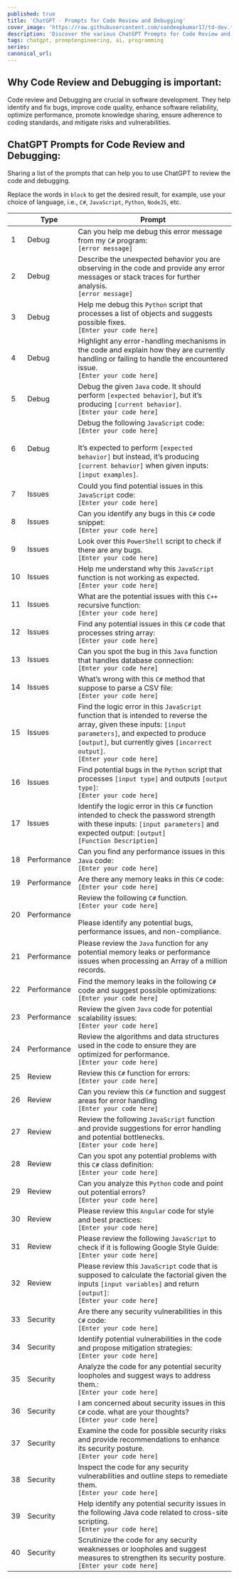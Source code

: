 ```yaml
---
published: true
title: 'ChatGPT - Prompts for Code Review and Debugging'
cover_image: 'https://raw.githubusercontent.com/sandeepkumar17/td-dev.to/master/assets/blog-cover/chat-gpt-prompts.jpg'
description: 'Discover the various ChatGPT Prompts for Code Review and Debugging'
tags: chatgpt, promptengineering, ai, programming
series:
canonical_url:
---
```


## Why Code Review and Debugging is important:

Code review and Debugging are crucial in software development. They help identify and fix bugs, improve code quality, enhance software reliability, optimize performance, promote knowledge sharing, ensure adherence to coding standards, and mitigate risks and vulnerabilities.

## ChatGPT Prompts for Code Review and Debugging:

Sharing a list of the prompts that can help you to use ChatGPT to review the code and debugging.

Replace the words in `block` to get the desired result, for example, use your choice of language, i.e., `C#`, `JavaScript`, `Python`, `NodeJS`, etc.

|  | Type | Prompt |
| --- | --- | --- |
| 1 | Debug | Can you help me debug this error message from my `C#` program: <br /> `[error message]` |
| 2 | Debug | Describe the unexpected behavior you are observing in the code and provide any error messages or stack traces for further analysis. <br /> `[error message]` |
| 3 | Debug | Help me debug this `Python` script that processes a list of objects and suggests possible fixes. <br /> `[Enter your code here]` |
| 4 | Debug | Highlight any error-handling mechanisms in the code and explain how they are currently handling or failing to handle the encountered issue. <br /> `[Enter your code here]` |
| 5 | Debug | Debug the given `Java` code. It should perform `[expected behavior]`, but it’s producing `[current behavior]`. <br /> `[Enter your code here]` |
| 6 | Debug | Debug the following `JavaScript` code: <br /> `[Enter your code here]` <br /><br /> It’s expected to perform `[expected behavior]` but instead, it’s producing `[current behavior]` when given inputs: `[input examples]`. |
| 7 | Issues | Could you find potential issues in this `JavaScript` code: <br /> `[Enter your code here]` |
| 8 | Issues | Can you identify any bugs in this `C#` code snippet: <br /> `[Enter your code here]` |
| 9 | Issues | Look over this `PowerShell` script to check if there are any bugs. <br /> `[Enter your code here]` |
| 10 | Issues | Help me understand why this `JavaScript` function is not working as expected. <br /> `[Enter your code here]` |
| 11 | Issues | What are the potential issues with this `C++` recursive function: <br /> `[Enter your code here]` |
| 12 | Issues | Find any potential issues in this `C#` code that processes string array: <br /> `[Enter your code here]` |
| 13 | Issues | Can you spot the bug in this `Java` function that handles database connection: <br /> `[Enter your code here]` |
| 14 | Issues | What’s wrong with this `C#` method that suppose to parse a CSV file: <br /> `[Enter your code here]` |
| 15 | Issues | Find the logic error in this `JavaScript` function that is intended to reverse the array, given these inputs: `[input parameters]`, and expected to produce `[output]`, but currently gives `[incorrect output]`.  <br /> `[Enter your code here]` |
| 16 | Issues | Find potential bugs in the `Python` script that processes `[input type]` and outputs `[output type]`: <br /> `[Enter your code here]` |
| 17 | Issues |Identify the logic error in this `C#` function intended to check the password strength with these inputs: `[input parameters]` and expected output: `[output]` <br /> `[Function Description]` |
| 18 | Performance | Can you find any performance issues in this `Java` code: <br /> `[Enter your code here]` |
| 19 | Performance | Are there any memory leaks in this `C#` code: <br /> `[Enter your code here]` |
| 20 | Performance | Review the following `C#` function. <br /> `[Enter your code here]` <br /><br /> Please identify any potential bugs, performance issues, and non-compliance. |
| 21 | Performance | Please review the `Java` function for any potential memory leaks or performance issues when processing an Array of a million records. |
| 22 | Performance | Find the memory leaks in the following `C#` code and suggest possible optimizations: <br /> `[Enter your code here]` |
| 23 | Performance | Review the given `Java` code for potential scalability issues: <br /> `[Enter your code here]` |
| 24 | Performance | Review the algorithms and data structures used in the code to ensure they are optimized for performance. <br /> `[Enter your code here]` |
| 25 | Review | Review this `C#` function for errors: <br /> `[Enter your code here]` |
| 26 | Review | Can you review this `C#` function and suggest areas for error handling <br /> `[Enter your code here]` |
| 27 | Review | Review the following `JavaScript` function and provide suggestions for error handling and potential bottlenecks. <br /> `[Enter your code here]` |
| 28 | Review | Can you spot any potential problems with this `C#` class definition: <br /> `[Enter your code here]` |
| 29 | Review | Can you analyze this `Python` code and point out potential errors? <br /> `[Enter your code here]` |
| 30 | Review | Please review this `Angular` code for style and best practices: <br /> `[Enter your code here]` |
| 31 | Review | Please review the following `JavaScript` to check if it is following Google Style Guide: <br /> `[Enter your code here]` |
| 32 | Review | Please review this `JavaScript` code that is supposed to calculate the factorial given the inputs `[input variables]` and return `[output]`: <br /> `[Enter your code here]` |
| 33 | Security | Are there any security vulnerabilities in this `C#` code: <br /> `[Enter your code here]` |
| 34 | Security | Identify potential vulnerabilities in the code and propose mitigation strategies: <br /> `[Enter your code here]` |
| 35 | Security | Analyze the code for any potential security loopholes and suggest ways to address them.: <br /> `[Enter your code here]` |
| 36 | Security | I am concerned about security issues in this `C#` code. what are your thoughts? <br /> `[Enter your code here]` |
| 37 | Security | Examine the code for possible security risks and provide recommendations to enhance its security posture. <br /> `[Enter your code here]` |
| 38 | Security | Inspect the code for any security vulnerabilities and outline steps to remediate them. <br /> `[Enter your code here]` |
| 39 | Security | Help identify any potential security issues in the following Java code related to cross-site scripting. <br /> `[Enter your code here]` |
| 40 | Security | Scrutinize the code for any security weaknesses or loopholes and suggest measures to strengthen its security posture. <br /> `[Enter your code here]` |
